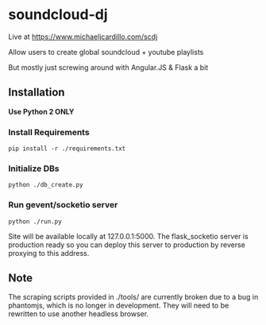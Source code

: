 soundcloud-dj
=============

Live at https://www.michaeljcardillo.com/scdj

Allow users to create global soundcloud + youtube playlists

But mostly just screwing around with Angular.JS & Flask a bit

## Installation

**Use Python 2 ONLY**

### Install Requirements
`pip install -r ./requirements.txt`

### Initialize DBs
`python ./db_create.py`

### Run gevent/socketio server
`python ./run.py`

Site will be available locally at 127.0.0.1:5000. The flask_socketio server is production ready so you can deploy this server to production by reverse proxying to this address.

## Note
The scraping scripts provided in ./tools/ are currently broken due to a bug in phantomjs, which is no longer in development. They will need to be rewritten to use another headless browser.
